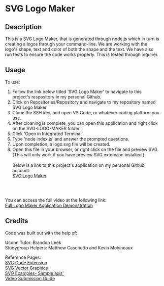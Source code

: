 # SVG Logo Maker

## Description
This is a SVG Logo Maker, that is generated through node.js which in turn is creating a logos through your command-line. We are working with the logo's shape, text and color of both the shape and the text. We have also run tests to ensure the code works properly. This is tested through inquirer.  

## Usage

To use: <br>
1. Follow the link below titled 'SVG Logo Maker' to navigate to this project's respository in my personal Github. <br>
2. Click on Repositories/Repository and navigate to my repository named SVG Logo Maker<br>
3. Clone the SSH key, and open VS Code, or whatever coding platform you use. <br>
4. After cloaning is complete, you can open this application and right click on the SVG-LOGO-MAKER folder. <br>
5. Click 'Open in Integrated Terminal'.<br>
6. Type 'node index.js' and answer the prompted questions.<br>
7. Upon completion, a logo.svg file will be created.
8. Open this file in your browser, or right click on the file and preview SVG.(This will only work if you have preview SVG extension installed.)
<br><br>
Below is a link to this project's application on my personal Github account: <br>
<a href="https://github.com/Hflora2010/SVG-Logo-Maker">SVG Logo Maker</a>
<br>
<br>

You can access the full video at the following link: <br>
<a href="https://drive.google.com/file/d/1Kxh9ii5aXGopdXwEijn8uwNjoj0t6OPu/view"> Full Logo Maker Application Demonstration</a><br>


## Credits

Code was built out with the help of: <br> 

Uconn Tutor: Brandon Leek <br>
Studygroup Helpers: Matthew Caschetto and Kevin Molyneaux <br>


Reference Pages: <br>
<a href="https://marketplace.visualstudio.com/items?itemName=jock.svg"> SVG Code Extension</a> <br>
<a href="https://en.wikipedia.org/wiki/SVG"> SVG Vector Graphics </a> <br>
<a href="https://commons.wikimedia.org/wiki/SVG_examples"> SVG Examples- Sample axis'</a> <br>
<a href="https://coding-boot-camp.github.io/full-stack/computer-literacy/video-submission-guide"> Video Submission Guide</a> <br>
